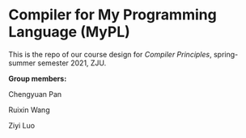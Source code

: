 # Compiler for My Programming Language (MyPL)

This is the repo of our course design for *Compiler Principles*, spring-summer semester 2021, ZJU.

**Group members:**

Chengyuan Pan

Ruixin Wang

Ziyi Luo

